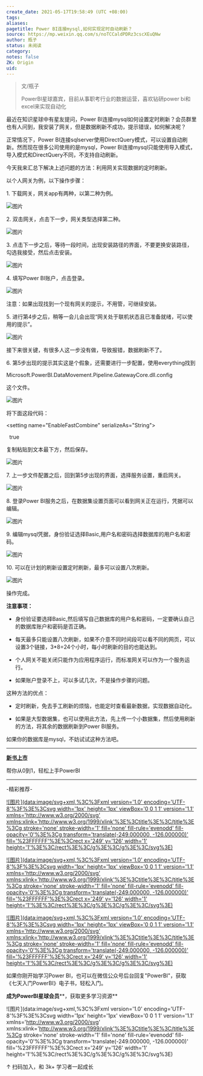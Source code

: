 ```yaml
---
create_date: 2021-05-17T19:58:49 (UTC +08:00)
tags:
aliases:
pagetitle: Power BI连接mysql,如何实现定时自动刷新？
source: https://mp.weixin.qq.com/s/noTCCaldPDRz3cscXEuQNw
author: 瓶子
status: 未阅读
category:
notes: false
ZK: Origin
uid:
---
```


> 文/瓶子
> 
> PowerBI星球嘉宾，目前从事职考行业的数据运营，喜欢钻研power bi和excel来实现自动化

最近在知识星球中有星友提问，Power BI连接mysql如何设置定时刷新？会员群里也有人问到，我安装了网关，但是数据刷新不成功，提示错误，如何解决呢？

正常情况下，Power BI连接sqlserver使用DirectQuery模式，可以设置自动刷新。然而现在很多公司使用的是mysql，Power BI连接mysql只能使用导入模式，导入模式和DirectQuery不同，不支持自动刷新。

今天我来汇总下解决上述问题的方法：利用网关实现数据的定时刷新。

以个人网关为例，以下操作步骤：

1\. 下载网关，网关app有两种，以第二种为例。

![图片](https://mmbiz.qpic.cn/mmbiz_png/aHEbZtANQJMAOGgCF1hLCCOtIoVy4GjP5OaP58EJarBvPFpamOnYrUrHyE5k4vXXGQVZibQVnymN5U6apIyUROQ/640?wx_fmt=png&wxfrom=5&wx_lazy=1&wx_co=1)

2\. 双击网关，点击下一步，网关类型选择第二种。

![图片](https://mmbiz.qpic.cn/mmbiz_png/aHEbZtANQJMAOGgCF1hLCCOtIoVy4GjPcv5gvQCJ2qNcnMiavG3PkKfoUprffkEDhGpf3nLxp8yTkslS2CU1RHA/640?wx_fmt=png&wxfrom=5&wx_lazy=1&wx_co=1)

3\. 点击下一步之后，等待一段时间，出现安装路径的界面，不要更换安装路径，勾选我接受，然后点击安装。

![图片](https://mmbiz.qpic.cn/mmbiz_png/aHEbZtANQJMAOGgCF1hLCCOtIoVy4GjP7CIwsQ3Kt4kzn9lfjibL1TY8MOBqazDlTib4nP0V3TZxyTlym6NRQPNw/640?wx_fmt=png&wxfrom=5&wx_lazy=1&wx_co=1)

4\. 填写Power BI账户，点击登录。

![图片](https://mmbiz.qpic.cn/mmbiz_png/aHEbZtANQJMAOGgCF1hLCCOtIoVy4GjPEibJNibzDOTOY4qGvJP2zX6UiadiaXPbIsIGYlO5icSNUia7kMpjtDbReyZw/640?wx_fmt=png&wxfrom=5&wx_lazy=1&wx_co=1)

注意：如果出现找到一个现有网关的提示，不用管，可继续安装。

5\. 进行第4步之后，稍等一会儿会出现“网关处于联机状态且已准备就绪，可以使用的提示”。

![图片](https://mmbiz.qpic.cn/mmbiz_png/aHEbZtANQJMAOGgCF1hLCCOtIoVy4GjP74yOiawI1svfws0EQekdYQm6zatr3F3cAkYzV6Nxgr1T56nc9bW6JQg/640?wx_fmt=png&wxfrom=5&wx_lazy=1&wx_co=1)

接下来很关键，有很多人这一步没有做，导致报错，数据刷新不了。

6\. 第5步出现的提示其实这是个假象，还需要进行一步配置，使用everything找到

Microsoft.PowerBI.DataMovement.Pipeline.GatewayCore.dll.config

这个文件。

![图片](https://mmbiz.qpic.cn/mmbiz_png/aHEbZtANQJMAOGgCF1hLCCOtIoVy4GjP7icTD3qkbJGr8bKyibicxF0V96n7TQN43VSSETFfuKuNN44xPrxbmHyibQ/640?wx_fmt=png&wxfrom=5&wx_lazy=1&wx_co=1)

将下面这段代码：

<setting name\="EnableFastCombine" serializeAs\="String">

  <value>true</value>

</setting>

复制粘贴到文本最下方，然后保存。

![图片](https://mmbiz.qpic.cn/mmbiz_png/aHEbZtANQJMAOGgCF1hLCCOtIoVy4GjPMC9Rd20tX12hp7Amfko8GKvxX2RIyBuQibMtUicbGfhlJeTr5xpNgxUA/640?wx_fmt=png&wxfrom=5&wx_lazy=1&wx_co=1)

7\. 上一步文件配置之后，回到第5步出现的界面，选择服务设置，重启网关。

![图片](https://mmbiz.qpic.cn/mmbiz_png/aHEbZtANQJMAOGgCF1hLCCOtIoVy4GjPe2pPg1Mm4mHmQVqOQMhbrDI7wSq083UznhdDC85ia08dP0rGetQ009A/640?wx_fmt=png&wxfrom=5&wx_lazy=1&wx_co=1)

8\. 登录Power BI服务之后，在数据集设置页面可以看到网关正在运行，凭据可以编辑。

![图片](https://mmbiz.qpic.cn/mmbiz_png/aHEbZtANQJMAOGgCF1hLCCOtIoVy4GjPyiaBwZZCHf5Vwibhy89vDvSruTMNZaKEkdTMCPujR1qegQqRs0Puhw1g/640?wx_fmt=png&wxfrom=5&wx_lazy=1&wx_co=1)

9\. 编辑mysql凭据，身份验证选择Basic,用户名和密码选择数据库的用户名和密码。

![图片](https://mmbiz.qpic.cn/mmbiz_png/aHEbZtANQJMAOGgCF1hLCCOtIoVy4GjPTAhPA2ibXqJ1cWmJgOfYibSbiaDQgToW2O8hnZ62sgv4GV9KQjnfc4pOg/640?wx_fmt=png&wxfrom=5&wx_lazy=1&wx_co=1)

10\. 可以在计划的刷新设置定时刷新，最多可以设置八次刷新。

![图片](https://mmbiz.qpic.cn/mmbiz_png/aHEbZtANQJMAOGgCF1hLCCOtIoVy4GjPoibshWibuyvWWvW05hNd6djOTRNrN4UNhNib5eKzzibRdxUeyWSyyvtC1A/640?wx_fmt=png&wxfrom=5&wx_lazy=1&wx_co=1)

操作完成。

**注意事项：**

-   身份验证要选择Basic,然后填写自己数据库的用户名和密码，一定要确认自己的数据库账户和密码是否正确。
    
-   每天最多只能设置八次刷新，如果不介意不同时间段可以看不同的网页，可以设置3个链接，3\*8=24个小时，每小时刷新的目的也能达到。
    
-   个人网关不能关闭只能作为应用程序运行，而标准网关可以作为一个服务运行。
    
-   如果账户登录不上，可以多试几次，不是操作步骤的问题。
    

这种方法的优点：

-   定时刷新，免去手工刷新的烦恼，也能定时查看最新数据，实现数据自动化。
    
-   如果是大型数据集，也可以使用此方法，先上传一个小数据集，然后使用刷新的方法，将其余的数据刷新到Power BI服务。
    

如果你的数据库是mysql，不妨试试这种方法吧。

___

**[新书上市](http://mp.weixin.qq.com/s?__biz=MzA4MzQwMjY4MA==&mid=2484074987&idx=1&sn=5cf4ba4b683ee9136bb7a26f6e9bcf01&chksm=8e0c533cb97bda2add48a4576b9c1e230249a5a4160dd93cd677a37ea21d26fc9cc26fc4cb1c&scene=21#wechat_redirect)**

帮你从0到1，轻松上手PowerBI

___

\-精彩推荐-

[![图片](data:image/svg+xml,%3C%3Fxml version='1.0' encoding='UTF-8'%3F%3E%3Csvg width='1px' height='1px' viewBox='0 0 1 1' version='1.1' xmlns='http://www.w3.org/2000/svg' xmlns:xlink='http://www.w3.org/1999/xlink'%3E%3Ctitle%3E%3C/title%3E%3Cg stroke='none' stroke-width='1' fill='none' fill-rule='evenodd' fill-opacity='0'%3E%3Cg transform='translate(-249.000000, -126.000000)' fill='%23FFFFFF'%3E%3Crect x='249' y='126' width='1' height='1'%3E%3C/rect%3E%3C/g%3E%3C/g%3E%3C/svg%3E)](http://mp.weixin.qq.com/s?__biz=MzA4MzQwMjY4MA==&mid=2484074255&idx=1&sn=0c183ee84fd7fcc4e9dfb6baf39580c0&chksm=8e0c5dd8b97bd4ce1a617be83fe88938a0ba49668102ca3d10794c0e530f38c2950df75cf2ee&scene=21#wechat_redirect)

[![图片](data:image/svg+xml,%3C%3Fxml version='1.0' encoding='UTF-8'%3F%3E%3Csvg width='1px' height='1px' viewBox='0 0 1 1' version='1.1' xmlns='http://www.w3.org/2000/svg' xmlns:xlink='http://www.w3.org/1999/xlink'%3E%3Ctitle%3E%3C/title%3E%3Cg stroke='none' stroke-width='1' fill='none' fill-rule='evenodd' fill-opacity='0'%3E%3Cg transform='translate(-249.000000, -126.000000)' fill='%23FFFFFF'%3E%3Crect x='249' y='126' width='1' height='1'%3E%3C/rect%3E%3C/g%3E%3C/g%3E%3C/svg%3E)](http://mp.weixin.qq.com/s?__biz=MzA4MzQwMjY4MA==&mid=2484072351&idx=1&sn=fabb08c54790ac1225b470fd647c7a5e&chksm=8e0c4548b97bcc5e0450f1945a2c76039bbb42650bcb1edbc856820836d63d32af4c7780e31a&scene=21#wechat_redirect)

[![图片](data:image/svg+xml,%3C%3Fxml version='1.0' encoding='UTF-8'%3F%3E%3Csvg width='1px' height='1px' viewBox='0 0 1 1' version='1.1' xmlns='http://www.w3.org/2000/svg' xmlns:xlink='http://www.w3.org/1999/xlink'%3E%3Ctitle%3E%3C/title%3E%3Cg stroke='none' stroke-width='1' fill='none' fill-rule='evenodd' fill-opacity='0'%3E%3Cg transform='translate(-249.000000, -126.000000)' fill='%23FFFFFF'%3E%3Crect x='249' y='126' width='1' height='1'%3E%3C/rect%3E%3C/g%3E%3C/g%3E%3C/svg%3E)](http://mp.weixin.qq.com/s?__biz=MzA4MzQwMjY4MA==&mid=2484071399&idx=1&sn=44b4ba20c1cbe657f77b6c8d144b2b30&chksm=8e0c4130b97bc826d87746723f940404ce82ac9ebb38572bbfb1a89d7a48aaa750dffd92a28d&scene=21#wechat_redirect)

如果你刚开始学习Power BI，也可以在微信公众号后台回复"PowerBI"，获取《七天入门PowerBI》电子书，轻松入门。

**成为PowerBI星球会员****，获取更多学习资源**

![图片](data:image/svg+xml,%3C%3Fxml version='1.0' encoding='UTF-8'%3F%3E%3Csvg width='1px' height='1px' viewBox='0 0 1 1' version='1.1' xmlns='http://www.w3.org/2000/svg' xmlns:xlink='http://www.w3.org/1999/xlink'%3E%3Ctitle%3E%3C/title%3E%3Cg stroke='none' stroke-width='1' fill='none' fill-rule='evenodd' fill-opacity='0'%3E%3Cg transform='translate(-249.000000, -126.000000)' fill='%23FFFFFF'%3E%3Crect x='249' y='126' width='1' height='1'%3E%3C/rect%3E%3C/g%3E%3C/g%3E%3C/svg%3E)

↑ 扫码加入，和 3k+ 学习者一起成长
